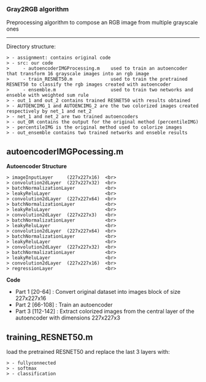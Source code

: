 ### Gray2RGB algorithm
Preprocessing algorithm to compose an RGB image from multiple grayscale ones
 
---

Directory structure:
```
> - assignment: contains original code
> - src: our code
>     - autoencoderIMGProcessing.m    used to train an autoencoder that transform 16 grayscale images into an rgb image
>     - train_RESNET50.m              used to train the pretrained RESNET50 to classify the rgb images created with autoencoder
>     - ensemble.m                    used to train two networks and enseble with weighted sum rule
> - out_1 and out_2 contains trained RESNET50 with results obtained
> - AUTOENCIMG_1 and AUTOENCIMG_2 are the two colorized images created respectively by net_1 and net_2
> - net_1 and net_2 are two trained autoencoders
> - out_OR contains the output for the original method (percentileIMG)
> - percentileIMG is the original method used to colorize images
> - out_ensemble contains two trained networks and enseble results
```
## autoencoderIMGPocessing.m
**Autoencoder Structure**
```
> imageInputLayer     (227x227x16)  <br>
> convolution2dLayer  (227x227x32)  <br>
> batchNormalizationLayer           <br>
> leakyReluLayer                    <br>
> convolution2dLayer  (227x227x64)  <br>
> batchNormalizationLayer           <br>
> leakyReluLayer                    <br>
> convolution2dLayer  (227x227x3)   <br>
> batchNormalizationLayer           <br>
> leakyReluLayer                    <br>
> convolution2dLayer  (227x227x64)  <br>
> batchNormalizationLayer           <br>
> leakyReluLayer                    <br>
> convolution2dLayer  (227x227x32)  <br>
> batchNormalizationLayer           <br>
> leakyReluLayer                    <br>
> convolution2dLayer  (227x227x16)  <br>
> regressionLayer                   <br>
```
**Code**
- Part 1 [20-64] : Convert original dataset into images block of size 227x227x16
- Part 2 [66-108] : Train an autoencoder
- Part 3 [112-142] : Extract colorized images from the central layer of the autoencoder with dimensions 227x227x3

## training_RESNET50.m
load the pretrained RESNET50 and replace the last 3 layers with:
```
> - fullyconnected
> - softmax
> - classification
```
